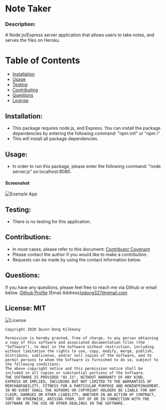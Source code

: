 # Note Taker

### Description: 
A Node.js/Express server application that allows users to take notes, and serves the files on Heroku.

# Table of Contents 
- [Installation](https://github.com/qudoki/notetaker/blob/master/README.md#installation)
- [Usage](https://github.com/qudoki/notetaker/blob/master/README.md#usage)
- [Testing](https://github.com/qudoki/notetaker/blob/master/README.md#testing)
- [Contributing](https://github.com/qudoki/notetaker/blob/master/README.md#contributions)
- [Questions](https://github.com/qudoki/notetaker/blob/master/README.md#questions)
- [License](https://github.com/qudoki/notetaker/blob/master/README.md#license)

## Installation: 
- This package requires node.js, and Express. You can install the package dependencies by entering the following command: "npm init" or "npm i"
- This will install all package dependencies.

## Usage: 
- In order to run this package, please enter the following command: "node server.js" on localhost:8080.
#### Screenshot
![Example App](assets/example.png)

## Testing: 
- There is no testing for this application.

## Contributions: 
- In most cases, please refer to this document: [Contributor Covenant](https://www.contributor-covenant.org/) 
- Please contact the author if you would like to make a contribution.
- Requests can be made by using the contact information below.

## Questions: 
If you have any questions, please feel free to reach me via Github or email below.
[Github Profile](https://github.com/qudoki)
[Email Address]<qdong327@gmail.com>

## License: MIT 
![License](https://img.shields.io/badge/license-MIT-green")

    Copyright 2020 Quinn Dong Kilkenny 

    Permission is hereby granted, free of charge, to any person obtaining a copy of this software and associated documentation files (the "Software"), to deal in the Software without restriction, including without limitation the rights to use, copy, modify, merge, publish, distribute, sublicense, and/or sell copies of the Software, and to permit persons to whom the Software is furnished to do so, subject to the following conditions:
    The above copyright notice and this permission notice shall be included in all copies or substantial portions of the Software.
    THE SOFTWARE IS PROVIDED "AS IS", WITHOUT WARRANTY OF ANY KIND, EXPRESS OR IMPLIED, INCLUDING BUT NOT LIMITED TO THE WARRANTIES OF MERCHANTABILITY, FITNESS FOR A PARTICULAR PURPOSE AND NONINFRINGEMENT. IN NO EVENT SHALL THE AUTHORS OR COPYRIGHT HOLDERS BE LIABLE FOR ANY CLAIM, DAMAGES OR OTHER LIABILITY, WHETHER IN AN ACTION OF CONTRACT, TORT OR OTHERWISE, ARISING FROM, OUT OF OR IN CONNECTION WITH THE SOFTWARE OR THE USE OR OTHER DEALINGS IN THE SOFTWARE.
